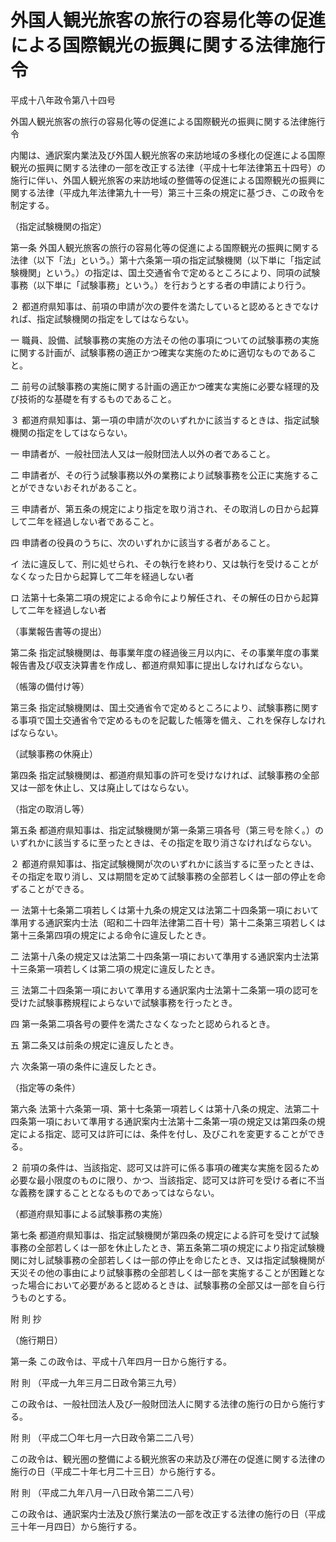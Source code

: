 # 外国人観光旅客の旅行の容易化等の促進による国際観光の振興に関する法律施行令

平成十八年政令第八十四号

外国人観光旅客の旅行の容易化等の促進による国際観光の振興に関する法律施行令

内閣は、通訳案内業法及び外国人観光旅客の来訪地域の多様化の促進による国際観光の振興に関する法律の一部を改正する法律（平成十七年法律第五十四号）の施行に伴い、外国人観光旅客の来訪地域の整備等の促進による国際観光の振興に関する法律（平成九年法律第九十一号）第三十三条の規定に基づき、この政令を制定する。

（指定試験機関の指定）

第一条 外国人観光旅客の旅行の容易化等の促進による国際観光の振興に関する法律（以下「法」という。）第十六条第一項の指定試験機関（以下単に「指定試験機関」という。）の指定は、国土交通省令で定めるところにより、同項の試験事務（以下単に「試験事務」という。）を行おうとする者の申請により行う。

２ 都道府県知事は、前項の申請が次の要件を満たしていると認めるときでなければ、指定試験機関の指定をしてはならない。

一 職員、設備、試験事務の実施の方法その他の事項についての試験事務の実施に関する計画が、試験事務の適正かつ確実な実施のために適切なものであること。

二 前号の試験事務の実施に関する計画の適正かつ確実な実施に必要な経理的及び技術的な基礎を有するものであること。

３ 都道府県知事は、第一項の申請が次のいずれかに該当するときは、指定試験機関の指定をしてはならない。

一 申請者が、一般社団法人又は一般財団法人以外の者であること。

二 申請者が、その行う試験事務以外の業務により試験事務を公正に実施することができないおそれがあること。

三 申請者が、第五条の規定により指定を取り消され、その取消しの日から起算して二年を経過しない者であること。

四 申請者の役員のうちに、次のいずれかに該当する者があること。

イ 法に違反して、刑に処せられ、その執行を終わり、又は執行を受けることがなくなった日から起算して二年を経過しない者

ロ 法第十七条第二項の規定による命令により解任され、その解任の日から起算して二年を経過しない者

（事業報告書等の提出）

第二条 指定試験機関は、毎事業年度の経過後三月以内に、その事業年度の事業報告書及び収支決算書を作成し、都道府県知事に提出しなければならない。

（帳簿の備付け等）

第三条 指定試験機関は、国土交通省令で定めるところにより、試験事務に関する事項で国土交通省令で定めるものを記載した帳簿を備え、これを保存しなければならない。

（試験事務の休廃止）

第四条 指定試験機関は、都道府県知事の許可を受けなければ、試験事務の全部又は一部を休止し、又は廃止してはならない。

（指定の取消し等）

第五条 都道府県知事は、指定試験機関が第一条第三項各号（第三号を除く。）のいずれかに該当するに至ったときは、その指定を取り消さなければならない。

２ 都道府県知事は、指定試験機関が次のいずれかに該当するに至ったときは、その指定を取り消し、又は期間を定めて試験事務の全部若しくは一部の停止を命ずることができる。

一 法第十七条第二項若しくは第十九条の規定又は法第二十四条第一項において準用する通訳案内士法（昭和二十四年法律第二百十号）第十二条第三項若しくは第十三条第四項の規定による命令に違反したとき。

二 法第十八条の規定又は法第二十四条第一項において準用する通訳案内士法第十三条第一項若しくは第二項の規定に違反したとき。

三 法第二十四条第一項において準用する通訳案内士法第十二条第一項の認可を受けた試験事務規程によらないで試験事務を行ったとき。

四 第一条第二項各号の要件を満たさなくなったと認められるとき。

五 第二条又は前条の規定に違反したとき。

六 次条第一項の条件に違反したとき。

（指定等の条件）

第六条 法第十六条第一項、第十七条第一項若しくは第十八条の規定、法第二十四条第一項において準用する通訳案内士法第十二条第一項の規定又は第四条の規定による指定、認可又は許可には、条件を付し、及びこれを変更することができる。

２ 前項の条件は、当該指定、認可又は許可に係る事項の確実な実施を図るため必要な最小限度のものに限り、かつ、当該指定、認可又は許可を受ける者に不当な義務を課することとなるものであってはならない。

（都道府県知事による試験事務の実施）

第七条 都道府県知事は、指定試験機関が第四条の規定による許可を受けて試験事務の全部若しくは一部を休止したとき、第五条第二項の規定により指定試験機関に対し試験事務の全部若しくは一部の停止を命じたとき、又は指定試験機関が天災その他の事由により試験事務の全部若しくは一部を実施することが困難となった場合において必要があると認めるときは、試験事務の全部又は一部を自ら行うものとする。

附 則 抄

（施行期日）

第一条 この政令は、平成十八年四月一日から施行する。

附 則 （平成一九年三月二日政令第三九号）

この政令は、一般社団法人及び一般財団法人に関する法律の施行の日から施行する。

附 則 （平成二〇年七月一六日政令第二二八号）

この政令は、観光圏の整備による観光旅客の来訪及び滞在の促進に関する法律の施行の日（平成二十年七月二十三日）から施行する。

附 則 （平成二九年八月一八日政令第二二八号）

この政令は、通訳案内士法及び旅行業法の一部を改正する法律の施行の日（平成三十年一月四日）から施行する。
